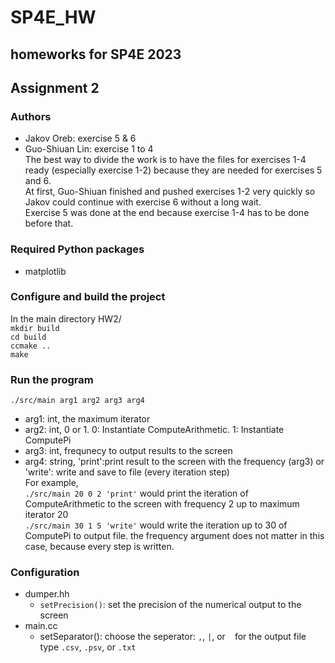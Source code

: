 # SP4E_HW
## homeworks for SP4E 2023
## Assignment 2
### Authors
- Jakov Oreb: exercise 5 & 6
- Guo-Shiuan Lin: exercise 1 to 4 \
The best way to divide the work is to have the files for exercises 1-4 ready (especially exercise 1-2) because they are needed for exercises 5 and 6.\
At first, Guo-Shiuan finished and pushed exercises 1-2 very quickly so Jakov could continue with exercise 6 without a long wait.\
Exercise 5 was done at the end because exercise 1-4 has to be done before that.
 
### Required Python packages
- matplotlib
  
### Configure and build the project 
In the main directory HW2/\
`mkdir build`\
`cd build`\
`ccmake ..`\
`make`

### Run the program
`./src/main arg1 arg2 arg3 arg4`
- arg1: int, the maximum iterator
- arg2: int, 0 or 1. 0: Instantiate ComputeArithmetic. 1: Instantiate ComputePi
- arg3: int, frequnecy to output results to the screen
- arg4: string, 'print':print result to the screen with the frequency (arg3) or 'write': write and save to file (every iteration step)\
For example,\
`./src/main 20 0 2 'print'` would print the iteration of ComputeArithmetic to the screen with frequency 2 up to maximum iterator 20\
`./src/main 30 1 5 'write'` would write the iteration up to 30 of ComputePi to output file. the frequency argument does not matter in this case, because every step is written.

### Configuration
- dumper.hh
  - `setPrecision()`: set the precision of the numerical output to the screen
- main.cc
  - setSeparator(): choose the seperator: `,`, `|`, or ` ` for the output file type `.csv`, `.psv`, or `.txt`   
